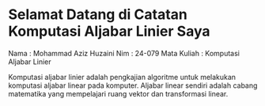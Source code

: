 # Selamat Datang di Catatan Komputasi Aljabar Linier Saya
Nama : Mohammad Aziz Huzaini
Nim : 24-079
Mata Kuliah : Komputasi Aljabar Linier

Komputasi aljabar linier adalah pengkajian algoritme untuk melakukan komputasi aljabar linear pada komputer. Aljabar linear sendiri adalah cabang matematika yang mempelajari ruang vektor dan transformasi linear. 